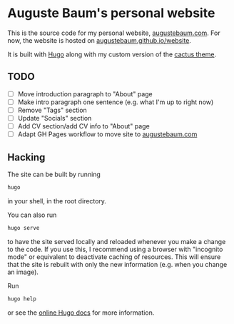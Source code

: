 # Auguste Baum's personal website

This is the source code for my personal website,
[augustebaum.com](https://augustebaum.com).
For now, the website is hosted on 
[augustebaum.github.io/website](https://augustebaum.github.io/website).

It is built with [Hugo](gohugo.io) along with my custom version
of the [cactus theme](https://github.com/monkeyWzr/hugo-theme-cactus).

## TODO

- [ ] Move introduction paragraph to "About" page
- [ ] Make intro paragraph one sentence (e.g. what I'm up to right now)
- [ ] Remove "Tags" section
- [ ] Update "Socials" section
- [ ] Add CV section/add CV info to "About" page
- [ ] Adapt GH Pages workflow to move site to [augustebaum.com](https://augustebaum.com)

## Hacking
The site can be built by running
```sh
hugo
```
in your shell, in the root directory.

You can also run
```sh
hugo serve
```
to have the site served locally and reloaded whenever you make
a change to the code. If you use this, I recommend using a
browser with "incognito mode" or equivalent to deactivate caching
of resources. This will ensure that the site is rebuilt with
only the new information (e.g. when you change an image).

Run
```sh
hugo help
```
or see the [online Hugo docs](gohugo.io) for more information.
